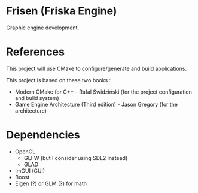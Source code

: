 # Frisen (Friska Engine)
Graphic engine development. 

# References

This project will use CMake to configure/generate and build applications.

This project is based on these two books :
- Modern CMake for C++ - Rafal Świdziński (for the project configuration and build system) 
- Game Engine Architecture (Third edition) - Jason Gregory (for the architecture)

# Dependencies

- OpenGL
  - GLFW (but I consider using SDL2 instead) 
  - GLAD
- ImGUI (GUI)
- Boost 
- Eigen (?) or GLM (?) for math



